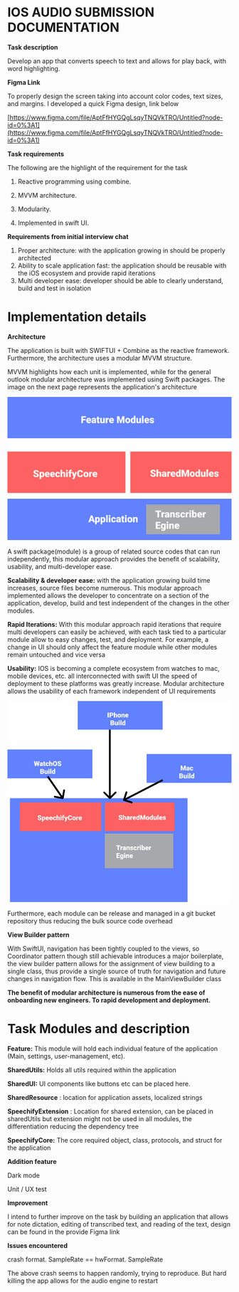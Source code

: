 # **IOS AUDIO SUBMISSION DOCUMENTATION**

**Task description**

Develop an app that converts speech to text and allows for play back, with word highlighting.


**Figma Link**

To properly design the screen taking into account color codes, text sizes, and margins. I developed a quick Figma design, link below

[https://www.figma.com/file/AptFfHYGQgLsqyTNQVkTRO/Untitled?node-id=0%3A1](https://www.figma.com/file/AptFfHYGQgLsqyTNQVkTRO/Untitled?node-id=0%3A1)

**Task requirements**

The following are the highlight of the requirement for the task

1. Reactive programming using combine.

2. MVVM architecture.

3. Modularity.

4. Implemented in swift UI.

**Requirements from initial interview chat**

1. Proper architecture: with the application growing in should be properly architected
2. Ability to scale application fast: the application should be reusable with the iOS ecosystem and provide rapid iterations
3. Multi developer ease: developer should be able to clearly understand, build and test in isolation

# Implementation details

**Architecture**

The application is built with SWIFTUI + Combine as the reactive framework. Furthermore, the architecture uses a modular MVVM structure.

MVVM highlights how each unit is implemented, while for the general outlook modular architecture was implemented using Swift packages. The image on the next page represents the application&#39;s architecture

![Screenshot](diagram1.png)

A swift package(module) is a group of related source codes that can run independently, this modular approach provides the benefit of scalability, usability, and multi-developer ease.

**Scalability &amp; developer ease:** with the application growing build time increases, source files become numerous. This modular approach implemented allows the developer to concentrate on a section of the application, develop, build and test independent of the changes in the other modules.

**Rapid Iterations:** With this modular approach rapid iterations that require multi developers can easily be achieved, with each task tied to a particular module allow to easy changes, test, and deployment. For example, a change in UI should only affect the feature module while other modules remain untouched and vice versa

**Usability:** IOS is becoming a complete ecosystem from watches to mac, mobile devices, etc. all interconnected with swift UI the speed of deployment to these platforms was greatly increase. Modular architecture allows the usability of each framework independent of UI requirements

![Screenshot](diagram2.png)

Furthermore, each module can be release and managed in a git bucket repository thus reducing the bulk source code overhead

**View Builder pattern**

With SwiftUI, navigation has been tightly coupled to the views, so Coordinator pattern though still achievable introduces a major boilerplate, the view builder pattern allows for the assignment of view building to a single class, thus provide a single source of truth for navigation and future changes in navigation flow. This is available in the MainViewBuilder class

**The benefit of modular architecture is numerous from the ease of onboarding new engineers. To rapid development and deployment.**

# **Task Modules and description**

**Feature:** This module will hold each individual feature of the application (Main, settings, user-management, etc).

**SharedUtils:** Holds all utils required within the application

**SharedUI:** UI components like buttons etc can be placed here.

**SharedResource** : location for application assets, localized strings

**SpeechifyExtension** : Location for shared extension, can be placed in sharedUtils but extension might not be used in all modules, the differentiation reducing the dependency tree

**SpeechifyCore:** The core required object, class, protocols, and struct for the application



**Addition feature**

Dark mode

Unit / UX test



**Improvement**

I intend to further improve on the task by building an application that allows for note dictation, editing of transcribed text, and reading of the text, design can be found in the provide Figma link


**Issues encountered**

crash format. SampleRate == hwFormat. SampleRate

The above crash seems to happen randomly, trying to reproduce. But hard killing the app allows for the audio engine to restart

